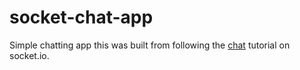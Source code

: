 # socket-chat-app

Simple chatting app this was built from following the [chat](https://socket.io/get-started/chat) tutorial on socket.io.
